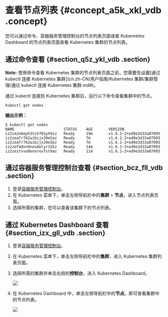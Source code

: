 # 查看节点列表 {#concept_a5k_xkl_vdb .concept}

您可以通过命令、容器服务管理控制台的节点列表页面或者 Kubernetes Dashboard 的节点列表页面查看 Kubernetes 集群的节点列表。

## 通过命令查看 {#section_q5z_ykl_vdb .section}

**Note:** 使用命令查看 Kubernetes 集群的节点列表页面之前，您需要先设置[通过 kubectl 连接 Kubernetes 集群](cn.zh-CN/用户指南/Kubernetes 集群/集群管理/通过 kubectl 连接 Kubernetes 集群.md#)。

通过 kubectl 连接到 Kubernetes 集群后，运行以下命令查看集群中的节点。

```
kubectl get nodes
```

**输出示例：**

```
$ kubectl get nodes
NAME                      STATUS    AGE       VERSION
iz2ze2n6ep53tch701yh9zz   Ready     19m       v1.6.1-2+ed9e3d33a07093
iz2zeafr762wibijx39e5az   Ready     7m        v1.6.1-2+ed9e3d33a07093
iz2zeafr762wibijx39e5bz   Ready     7m        v1.6.1-2+ed9e3d33a07093
iz2zef4dnn9nos8elyr32kz   Ready     14m       v1.6.1-2+ed9e3d33a07093
iz2zeitvvo8enoreufstkmz   Ready     11m       v1.6.1-2+ed9e3d33a07093
```

## 通过容器服务管理控制台查看 {#section_bcz_fll_vdb .section}

1.  登录[容器服务管理控制台](https://cs.console.aliyun.com)。
2.  在 Kubernetes 菜单下，单击左侧导航栏中的**集群** \> **节点**，进入节点列表页面。
3.  选择所需的集群，您可以查看该集群下的节点列表。

## 通过 Kubernetes Dashboard 查看 {#section_izx_gll_vdb .section}

1.  登录[容器服务管理控制台](https://cs.console.aliyun.com)。
2.  在 Kubernetes 菜单下，单击左侧导航栏中的**集群**，进入 Kubernetes 集群列表页面。
3.  选择所需的集群并单击右侧的**控制台**，进入 Kubernetes Dashboard。

    ![](http://static-aliyun-doc.oss-cn-hangzhou.aliyuncs.com/assets/img/16653/154821645210906_zh-CN.png)

4.  在 Kubernetes Dashboard 中，单击左侧导航栏中的**节点**。即可查看集群中的节点列表。

    ![](http://static-aliyun-doc.oss-cn-hangzhou.aliyuncs.com/assets/img/16653/154821645210907_zh-CN.png)


